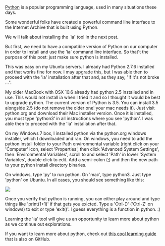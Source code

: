 [Python](http://python.org) is a popular programming language, used in many situations these days.

Some wonderful folks have created a powerful command line interface to the Internet Archive that is built using Python.

We will talk about installing the 'ia' tool in the next post.

But first, we need to have a compatible version of Python on our computer in order to install and use the 'ia' command line interface. So that't the purpose of this post: just make sure python is installed.

This was easy on my Ubuntu servers. I already had Python 2.7.6 installed and that works fine for now. I may upgrade this, but I was able then to proceed with the 'ia' installation after that and, as they say, "if it's not broke ...". 

My older MacBook with OSX 10.6 already had python 2.5 installed and in use. This would not install ia when I tried it and so I thought it would be best to upgrade python. The current version of Python is 3.5. You can install 3.5 alongside 2.5 (do not remove the older one! your mac needs it). Just visit python.org and download their Mac installer version. Once it is installed, you must type 'python3' in all instructions where you see 'python'.  I was able then to proceed with the 'ia' installation after that.

On my Windows 7 box, I installed python via the python.org windows installer, which I downloaded and ran. On windows, you need to add the python install folder to your Path environmental variable (right click on your 'Computer' icon, select 'Properties', then click 'Advanced System Settings', then 'Environmental Variables', scroll to and select 'Path' in lower 'System Variables', double click to edit. Add a semi-colon (;) and then the new path to your python install directory binaries.

On windows, type 'py' to run python. On 'mac', type python3. Just type 'python' on Ubuntu. In all cases, you should see something like this:

[<img src='http://2.bp.blogspot.com/-DqKnvmNVodA/ViZbFP20lrI/AAAAAAAAAXA/yrtV-SQDTaM/s320/Capture.PNG' />](http://2.bp.blogspot.com/-DqKnvmNVodA/ViZbFP20lrI/AAAAAAAAAXA/yrtV-SQDTaM/s1600/Capture.PNG)

Once you verify that python is running, you can either play around and type things like 'print(1+1)' if that gets you exicted.  Type a 'Ctrl-D' ('Ctrl-Z' on windows) to exit or type 'exit()'. I guess everything is a function in python. :)

Learning the 'ia' tool will give us an opportunity to learn more about python as we continue out explorations.

If you want to learn more about python, check out [this cool learning guide](http://docs.python-guide.org/en/latest/intro/learning/) that is also on GitHub.




